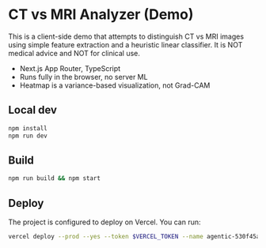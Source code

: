 # CT vs MRI Analyzer (Demo)

This is a client-side demo that attempts to distinguish CT vs MRI images using simple feature extraction and a heuristic linear classifier. It is NOT medical advice and NOT for clinical use.

- Next.js App Router, TypeScript
- Runs fully in the browser, no server ML
- Heatmap is a variance-based visualization, not Grad-CAM

## Local dev

```bash
npm install
npm run dev
```

## Build

```bash
npm run build && npm start
```

## Deploy

The project is configured to deploy on Vercel. You can run:

```bash
vercel deploy --prod --yes --token $VERCEL_TOKEN --name agentic-530f45a0
```
